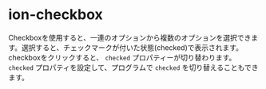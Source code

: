 # ion-checkbox

Checkboxを使用すると、一連のオプションから複数のオプションを選択できます。選択すると、チェックマークが付いた状態(checked)で表示されます。checkboxをクリックすると、 `checked` プロパティーが切り替わります。`checked` プロパティを設定して、プログラムで `checked` を切り替えることもできます。



